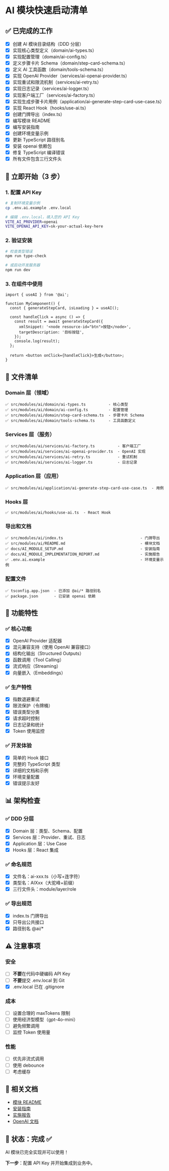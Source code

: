 # AI 模块快速启动清单

## ✅ 已完成的工作

- [x] 创建 AI 模块目录结构（DDD 分层）
- [x] 实现核心类型定义（domain/ai-types.ts）
- [x] 实现配置管理（domain/ai-config.ts）
- [x] 定义步骤卡片 Schema（domain/step-card-schema.ts）
- [x] 定义 AI 工具函数（domain/tools-schema.ts）
- [x] 实现 OpenAI Provider（services/ai-openai-provider.ts）
- [x] 实现重试和限流机制（services/ai-retry.ts）
- [x] 实现日志记录（services/ai-logger.ts）
- [x] 实现客户端工厂（services/ai-factory.ts）
- [x] 实现生成步骤卡片用例（application/ai-generate-step-card-use-case.ts）
- [x] 实现 React Hook（hooks/use-ai.ts）
- [x] 创建门牌导出（index.ts）
- [x] 编写模块 README
- [x] 编写安装指南
- [x] 创建环境变量示例
- [x] 更新 TypeScript 路径别名
- [x] 安装 openai 依赖包
- [x] 修复 TypeScript 编译错误
- [x] 所有文件包含三行文件头

## 🚀 立即开始（3 步）

### 1. 配置 API Key

```bash
# 复制环境变量示例
cp .env.ai.example .env.local

# 编辑 .env.local，填入您的 API Key
VITE_AI_PROVIDER=openai
VITE_OPENAI_API_KEY=sk-your-actual-key-here
```

### 2. 验证安装

```bash
# 检查类型错误
npm run type-check

# 或启动开发服务器
npm run dev
```

### 3. 在组件中使用

```tsx
import { useAI } from '@ai';

function MyComponent() {
  const { generateStepCard, isLoading } = useAI();

  const handleClick = async () => {
    const result = await generateStepCard({
      xmlSnippet: '<node resource-id="btn">按钮</node>',
      targetDescription: '目标按钮',
    });
    console.log(result);
  };

  return <button onClick={handleClick}>生成</button>;
}
```

## 📂 文件清单

### Domain 层（领域）
```
✅ src/modules/ai/domain/ai-types.ts          - 核心类型
✅ src/modules/ai/domain/ai-config.ts         - 配置管理
✅ src/modules/ai/domain/step-card-schema.ts  - 步骤卡片 Schema
✅ src/modules/ai/domain/tools-schema.ts      - 工具函数定义
```

### Services 层（服务）
```
✅ src/modules/ai/services/ai-factory.ts          - 客户端工厂
✅ src/modules/ai/services/ai-openai-provider.ts  - OpenAI 实现
✅ src/modules/ai/services/ai-retry.ts            - 重试机制
✅ src/modules/ai/services/ai-logger.ts           - 日志记录
```

### Application 层（应用）
```
✅ src/modules/ai/application/ai-generate-step-card-use-case.ts  - 用例
```

### Hooks 层
```
✅ src/modules/ai/hooks/use-ai.ts  - React Hook
```

### 导出和文档
```
✅ src/modules/ai/index.ts                                  - 门牌导出
✅ src/modules/ai/README.md                                 - 模块文档
✅ docs/AI_MODULE_SETUP.md                                  - 安装指南
✅ docs/AI_MODULE_IMPLEMENTATION_REPORT.md                  - 实施报告
✅ .env.ai.example                                          - 环境变量示例
```

### 配置文件
```
✅ tsconfig.app.json  - 已添加 @ai/* 路径别名
✅ package.json       - 已安装 openai 依赖
```

## 🎯 功能特性

### ✅ 核心功能
- [x] OpenAI Provider 适配器
- [x] 混元兼容支持（使用 OpenAI 兼容接口）
- [x] 结构化输出（Structured Outputs）
- [x] 函数调用（Tool Calling）
- [x] 流式响应（Streaming）
- [x] 向量嵌入（Embeddings）

### ✅ 生产特性
- [x] 指数退避重试
- [x] 限流保护（令牌桶）
- [x] 错误类型分类
- [x] 请求超时控制
- [x] 日志记录和统计
- [x] Token 使用监控

### ✅ 开发体验
- [x] 简单的 Hook 接口
- [x] 完整的 TypeScript 类型
- [x] 详细的文档和示例
- [x] 环境变量配置
- [x] 错误提示友好

## 📊 架构检查

### ✅ DDD 分层
- [x] Domain 层：类型、Schema、配置
- [x] Services 层：Provider、重试、日志
- [x] Application 层：Use Case
- [x] Hooks 层：React 集成

### ✅ 命名规范
- [x] 文件名：ai-xxx.ts（小写+连字符）
- [x] 类型名：AIXxx（大驼峰+前缀）
- [x] 三行文件头：module/layer/role

### ✅ 导出规范
- [x] index.ts 门牌导出
- [x] 只导出公共接口
- [x] 路径别名 @ai/*

## ⚠️ 注意事项

### 安全
- [ ] **不要**在代码中硬编码 API Key
- [ ] **不要**提交 .env.local 到 Git
- [x] .env.local 已在 .gitignore

### 成本
- [ ] 设置合理的 maxTokens 限制
- [ ] 使用经济型模型（gpt-4o-mini）
- [ ] 避免频繁调用
- [ ] 监控 Token 使用量

### 性能
- [ ] 优先非流式调用
- [ ] 使用 debounce
- [ ] 考虑缓存

## 🔗 相关文档

- [模块 README](../src/modules/ai/README.md)
- [安装指南](./AI_MODULE_SETUP.md)
- [实施报告](./AI_MODULE_IMPLEMENTATION_REPORT.md)
- [OpenAI 文档](https://platform.openai.com/docs)

## 🎉 状态：完成 ✅

AI 模块已完全实现并可以使用！

**下一步**：配置 API Key 并开始集成到业务中。
